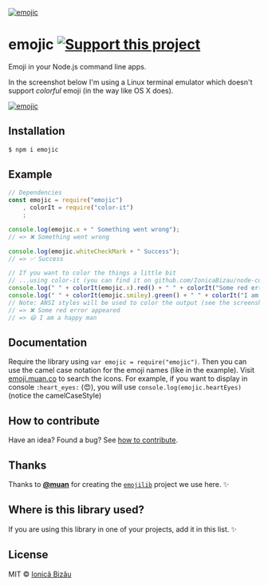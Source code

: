 [![emojic](http://i.imgur.com/bflsgPt.png)](#)

# emojic [![Support this project][donate-now]][paypal-donations]

Emoji in your Node.js command line apps.

In the screenshot below I'm using a Linux terminal emulator which doesn't support *colorful* emoji (in the way like OS X does).

[![emojic](http://i.imgur.com/o0DJDca.png)](#)

## Installation

```sh
$ npm i emojic
```

## Example

```js
// Dependencies
const emojic = require("emojic")
    , colorIt = require("color-it")
    ;

console.log(emojic.x + " Something went wrong");
// => ❌ Something went wrong

console.log(emojic.whiteCheckMark + " Success");
// => ✅ Success

// If you want to color the things a little bit
// ...using color-it (you can find it on github.com/IonicaBizau/node-color-it)
console.log(" " + colorIt(emojic.x).red() + " " + colorIt("Some red error appeared").redBg())
console.log(" " + colorIt(emojic.smiley).green() + " " + colorIt("I am a happy man!").greenBg().wetAsphalt())
// Note: ANSI styles will be used to color the output (see the screenshot)
// => ❌ Some red error appeared
// => 😃 I am a happy man
```

## Documentation

Require the library using `var emojic = require("emojic")`. Then you can use the camel case notation for the emoji names (like in the example). Visit [emoji.muan.co](http://emoji.muan.co) to search the icons.
For example, if you want to display in console `:heart_eyes:` (:heart_eyes:), you will use `console.log(emojic.heartEyes)` (notice the camelCaseStyle)

## How to contribute
Have an idea? Found a bug? See [how to contribute][contributing].

## Thanks
Thanks to [**@muan**](https://github.com/muan) for creating the [`emojilib`](https://github.com/muan/emojilib) project we use here. :sparkles:

## Where is this library used?
If you are using this library in one of your projects, add it in this list. :sparkles:

## License

MIT © [Ionică Bizău][website]

[paypal-donations]: https://www.paypal.com/cgi-bin/webscr?cmd=_s-xclick&hosted_button_id=RVXDDLKKLQRJW
[donate-now]: http://i.imgur.com/6cMbHOC.png

[website]: http://ionicabizau.net
[contributing]: /CONTRIBUTING.md
[docs]: /DOCUMENTATION.md
